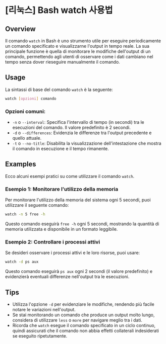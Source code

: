 # [리눅스] Bash watch 사용법

## Overview
Il comando `watch` in Bash è uno strumento utile per eseguire periodicamente un comando specificato e visualizzarne l'output in tempo reale. La sua principale funzione è quella di monitorare le modifiche dell'output di un comando, permettendo agli utenti di osservare come i dati cambiano nel tempo senza dover rieseguire manualmente il comando.

## Usage
La sintassi di base del comando `watch` è la seguente:

```bash
watch [opzioni] comando
```

### Opzioni comuni:
- `-n` o `--interval`: Specifica l'intervallo di tempo (in secondi) tra le esecuzioni del comando. Il valore predefinito è 2 secondi.
- `-d` o `--differences`: Evidenzia le differenze tra l'output precedente e quello attuale.
- `-t` o `--no-title`: Disabilita la visualizzazione dell'intestazione che mostra il comando in esecuzione e il tempo rimanente.

## Examples
Ecco alcuni esempi pratici su come utilizzare il comando `watch`.

### Esempio 1: Monitorare l'utilizzo della memoria
Per monitorare l'utilizzo della memoria del sistema ogni 5 secondi, puoi utilizzare il seguente comando:

```bash
watch -n 5 free -h
```

Questo comando eseguirà `free -h` ogni 5 secondi, mostrando la quantità di memoria utilizzata e disponibile in un formato leggibile.

### Esempio 2: Controllare i processi attivi
Se desideri osservare i processi attivi e le loro risorse, puoi usare:

```bash
watch -d ps aux
```

Questo comando eseguirà `ps aux` ogni 2 secondi (il valore predefinito) e evidenzierà eventuali differenze nell'output tra le esecuzioni.

## Tips
- Utilizza l'opzione `-d` per evidenziare le modifiche, rendendo più facile notare le variazioni nell'output.
- Se stai monitorando un comando che produce un output molto lungo, considera di utilizzare `less` o `more` per navigare meglio tra i dati.
- Ricorda che `watch` esegue il comando specificato in un ciclo continuo, quindi assicurati che il comando non abbia effetti collaterali indesiderati se eseguito ripetutamente.